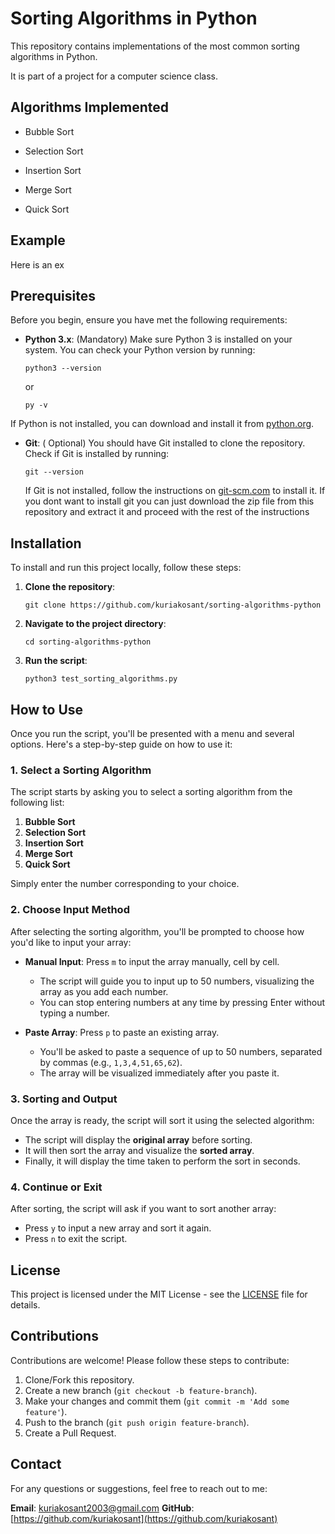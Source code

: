 # Sorting Algorithms in Python

  
This repository contains implementations of the most common sorting algorithms in Python.

It is part of a project for a computer science class.

  
## Algorithms Implemented

  
- Bubble Sort

- Selection Sort

- Insertion Sort

- Merge Sort

- Quick Sort

## Example

Here is an ex


## Prerequisites

Before you begin, ensure you have met the following requirements:


- **Python 3.x**: (Mandatory) Make sure Python 3 is installed on your system. You can check your Python version by running:

  `python3 --version` 
  
  or 
  
  `py -v`

If Python is not installed, you can download and install it from [python.org](https://www.python.org/).

-   **Git**: ( Optional) You should have Git installed to clone the repository. Check if Git is installed by running:
  
    
    `git --version` 
    
    If Git is not installed, follow the instructions on [git-scm.com](https://git-scm.com/) to install it.
    If you dont want to install git you can just download the zip file from this repository and extract it and proceed with the rest of the    instructions

## Installation

To install and run this project locally, follow these steps:

1.  **Clone the repository**:
    
    `git clone https://github.com/kuriakosant/sorting-algorithms-python` 
    
2.  **Navigate to the project directory**:
    
    `cd sorting-algorithms-python` 
    
3.  **Run the script**:
    
    `python3 test_sorting_algorithms.py` 
    

## How to Use

Once you run the script, you'll be presented with a menu and several options. Here's a step-by-step guide on how to use it:

### 1. Select a Sorting Algorithm

The script starts by asking you to select a sorting algorithm from the following list:

1.  **Bubble Sort**
2.  **Selection Sort**
3.  **Insertion Sort**
4.  **Merge Sort**
5.  **Quick Sort**

Simply enter the number corresponding to your choice.

### 2. Choose Input Method

After selecting the sorting algorithm, you'll be prompted to choose how you'd like to input your array:

-   **Manual Input**: Press `m` to input the array manually, cell by cell.
    
    -   The script will guide you to input up to 50 numbers, visualizing the array as you add each number.
    -   You can stop entering numbers at any time by pressing Enter without typing a number.
-   **Paste Array**: Press `p` to paste an existing array.
    
    -   You'll be asked to paste a sequence of up to 50 numbers, separated by commas (e.g., `1,3,4,51,65,62`).
    -   The array will be visualized immediately after you paste it.

### 3. Sorting and Output

Once the array is ready, the script will sort it using the selected algorithm:

-   The script will display the **original array** before sorting.
-   It will then sort the array and visualize the **sorted array**.
-   Finally, it will display the time taken to perform the sort in seconds.

### 4. Continue or Exit

After sorting, the script will ask if you want to sort another array:

-   Press `y` to input a new array and sort it again.
-   Press `n` to exit the script.


## License

This project is licensed under the MIT License - see the [LICENSE](LICENSE.md) file for details.

## Contributions

Contributions are welcome! Please follow these steps to contribute:

1.  Clone/Fork this repository.
2.  Create a new branch (`git checkout -b feature-branch`).
3.  Make your changes and commit them (`git commit -m 'Add some feature'`).
4.  Push to the branch (`git push origin feature-branch`).
5.  Create a Pull Request.

## Contact

For any questions or suggestions, feel free to reach out to me:

**Email**: kuriakosant2003@gmail.com
**GitHub**: [https://github.com/kuriakosant](https://github.com/kuriakosant)